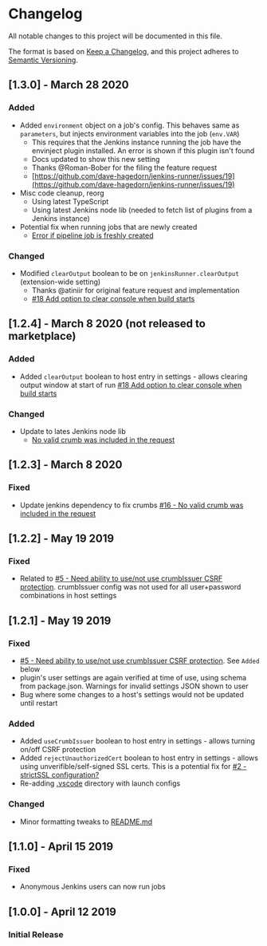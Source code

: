 # Changelog
All notable changes to this project will be documented in this file.

The format is based on [Keep a Changelog](https://keepachangelog.com/en/1.0.0/),
and this project adheres to [Semantic Versioning](https://semver.org/spec/v2.0.0.html).

## [1.3.0] - March 28 2020
### Added
- Added `environment` object on a job's config.  This behaves same as `parameters`, but injects environment variables into the job (`env.VAR`)
  - This requires that the Jenkins instance running the job have the envinject plugin installed.  An error is shown if this plugin isn't found
  - Docs updated to show this new setting
  - Thanks @Roman-Bober for the filing the feature request
  - [https://github.com/dave-hagedorn/jenkins-runner/issues/19](https://github.com/dave-hagedorn/jenkins-runner/issues/19)
- Misc code cleanup, reorg
  - Using latest TypeScript
  - Using latest Jenkins node lib (needed to fetch list of plugins from a Jenkins instance)
- Potential fix when running jobs that are newly created
  - [Error if pipeline job is freshly created](https://github.com/dave-hagedorn/jenkins-runner/issues/14)


### Changed
- Modified `clearOutput` boolean to be on `jenkinsRunner.clearOutput` (extension-wide setting)
  - Thanks @atiniir for original feature request and implementation
  - [#18 Add option to clear console when build starts](https://github.com/dave-hagedorn/jenkins-runner/issues/18)


## [1.2.4] - March 8 2020 (not released to marketplace)
### Added
- Added `clearOutput` boolean to host entry in settings - allows clearing output window at start of run [#18 Add option to clear console when build starts](https://github.com/dave-hagedorn/jenkins-runner/issues/18)

### Changed
- Update to lates Jenkins node lib
  - [No valid crumb was included in the request](https://github.com/dave-hagedorn/jenkins-runner/issues/16)

## [1.2.3] - March 8 2020
### Fixed
- Update jenkins dependency to fix crumbs [#16 - No valid crumb was included in the request](https://github.com/dave-hagedorn/jenkins-runner/issues/16)

## [1.2.2] - May 19 2019
### Fixed
- Related to [#5 - Need ability to use/not use crumbIssuer CSRF protection](https://github.com/dave-hagedorn/jenkins-runner/issues/5).  crumbIssuer config was not used for all user+password combinations in host settings

## [1.2.1] - May 19 2019
### Fixed
- [#5 - Need ability to use/not use crumbIssuer CSRF protection](https://github.com/dave-hagedorn/jenkins-runner/issues/5). See `Added` below
- plugin's user settings are again verified at time of use, using schema from package.json.  Warnings for invalid settings JSON shown to user
- Bug where some changes to a host's settings would not be updated until restart
### Added
- Added `useCrumbIssuer` boolean to host entry in settings - allows turning on/off CSRF protection
- Added `rejectUnauthorizedCert` boolean to host entry in settings - allows using unverifible/self-signed SSL certs.  This is a potential fix for [#2 -strictSSL configuration?](https://github.com/dave-hagedorn/jenkins-runner/issues/2)
- Re-adding [.vscode](https://github.com/dave-hagedorn/jenkins-runner/blob/master/.vscode) directory with launch configs
### Changed
- Minor formatting tweaks to [README.md](https://github.com/dave-hagedorn/jenkins-runner/blob/master/README.md)

## [1.1.0] - April 15 2019
### Fixed
- Anonymous Jenkins users can now run jobs

## [1.0.0] - April 12 2019
### Initial Release